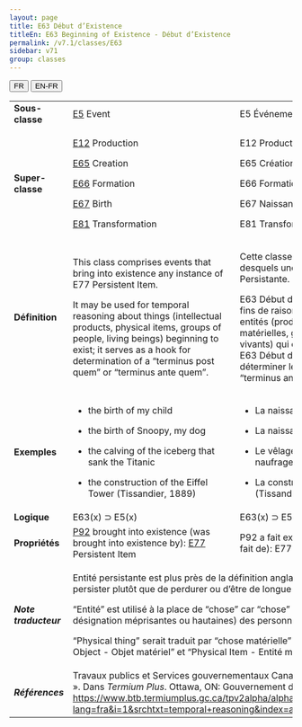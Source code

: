 ```yaml
---
layout: page
title: E63 Début d’Existence
titleEn: E63 Beginning of Existence - Début d’Existence
permalink: /v7.1/classes/E63
sidebar: v71
group: classes
---
```


<div class="lang-buttons">
  <button id="fr" class="activate">FR</button>
  <button id="en-fr">EN-FR</button>
</div>

<table>
<tbody>
<tr class="odd">
<td><strong>Sous-classe</strong></td>
<td class="en"><a href="https://docs.google.com/document/d/1yw_AJyDtcKGTc1oV_V2aSsl2413FsKLWdHpxEq-Nqgc/edit#heading=h.2zlqixl"><span class="underline">E5</span></a> Event</td>
<td>E5 Événement (/Évènement)</td>
</tr>
<tr class="even">
<td><strong>Super-classe</strong></td>
<td class="en"><p><a href="https://docs.google.com/document/d/1yw_AJyDtcKGTc1oV_V2aSsl2413FsKLWdHpxEq-Nqgc/edit#heading=h.1s66p4f"><span class="underline">E12</span></a> Production</p>
<p><a href="https://docs.google.com/document/d/1yw_AJyDtcKGTc1oV_V2aSsl2413FsKLWdHpxEq-Nqgc/edit#heading=h.1jvko6v"><span class="underline">E65</span></a> Creation</p>
<p><a href="https://docs.google.com/document/d/1yw_AJyDtcKGTc1oV_V2aSsl2413FsKLWdHpxEq-Nqgc/edit#heading=h.2j0ih2h"><span class="underline">E66</span></a> Formation</p>
<p><a href="https://docs.google.com/document/d/1yw_AJyDtcKGTc1oV_V2aSsl2413FsKLWdHpxEq-Nqgc/edit#heading=h.2wfod1i"><span class="underline">E67</span></a> Birth</p>
<p><a href="https://docs.google.com/document/d/1yw_AJyDtcKGTc1oV_V2aSsl2413FsKLWdHpxEq-Nqgc/edit#heading=h.1bkyn9b"><span class="underline">E81</span></a> Transformation</p></td>
<td><p>E12 Production</p>
<p>E65 Création</p>
<p>E66 Formation</p>
<p>E67 Naissance</p>
<p>E81 Transformation</p></td>
</tr>
<tr class="odd">
<td><strong>Définition</strong></td>
<td class="en"><p>This class comprises events that bring into existence any instance of E77 Persistent Item.</p>
<p>It may be used for temporal reasoning about things (intellectual products, physical items, groups of people, living beings) beginning to exist; it serves as a hook for determination of a “terminus post quem” or “terminus ante quem”.</p></td>
<td><p>Cette classe comprend les évènements lors desquels une instance de E77 Entité Persistante.</p>
<p>E63 Début d’existence peut être utilisé à des fins de raisonnement temporel sur des entités (produits intellectuels, entités matérielles, groupes de personnes, êtres vivants) qui commencent à exister du fait de E63 Début d’existence ; elle permet de déterminer le “terminus post quem” ou le “terminus ante quem”.</p></td>
</tr>
<tr class="even">
<td><strong>Exemples</strong></td>
<td class="en"><ul>
<li><p>the birth of my child</p></li>
<li><p>the birth of Snoopy, my dog</p></li>
<li><p>the calving of the iceberg that sank the Titanic</p></li>
<li><p>the construction of the Eiffel Tower (Tissandier, 1889)</p></li>
</ul></td>
<td><ul>
<li><p>La naissance de mon enfant</p></li>
<li><p>La naissance de Snoopy, mon chien</p></li>
<li><p>Le vêlage de l’iceberg qui a causé le naufrage du Titanic</p></li>
<li><p>La construction de la tour Eiffel (Tissandier, 1889)</p></li>
</ul></td>
</tr>
<tr class="odd">
<td><strong>Logique</strong></td>
<td class="en">E63(x) ⊃ E5(x)</td>
<td>E63(x) ⊃ E5(x)</td>
</tr>
<tr class="even">
<td><strong>Propriétés</strong></td>
<td class="en"><a href="https://docs.google.com/document/d/1yw_AJyDtcKGTc1oV_V2aSsl2413FsKLWdHpxEq-Nqgc/edit#heading=h.ywpzoz"><span class="underline">P92</span></a> brought into existence (was brought into existence by): <a href="https://docs.google.com/document/d/1yw_AJyDtcKGTc1oV_V2aSsl2413FsKLWdHpxEq-Nqgc/edit#heading=h.1p04j8c"><span class="underline">E77</span></a> Persistent Item</td>
<td>P92 a fait exister (a commencé à exister du fait de): E77 Entité persistante</td>
</tr>
<tr class="odd">
<td><strong><em>Note traducteur</em></strong></td>
<td colspan="2"><p>Entité persistante est plus près de la définition anglaise qui porte sur le fait de persister plutôt que de perdurer ou d’être de longue durée.</p>
<p>“Entité” est utilisé à la place de “chose” car “chose” n’inclut pas (à l’exception de désignation méprisantes ou hautaines) des personnes/groupes/humains.</p>
<p>“Physical thing” serait traduit par “chose matérielle” qui est cohérent avec “Physical Object - Objet matériel” et “Physical Item - Entité matérielle”.</p></td>

</tr>
<tr class="even">
<td><strong><em>Références</em></strong></td>
<td colspan="2">Travaux publics et Services gouvernementaux Canada. 2009. « temporal reasoning ». Dans <em>Termium Plus</em>. Ottawa, ON: Gouvernement du Canada. <a href="https://www.btb.termiumplus.gc.ca/tpv2alpha/alpha-fra.html?lang=fra&amp;i=1&amp;srchtxt=temporal+reasoning&amp;index=alt&amp;codom2nd_wet=1#resultrecs"><span class="underline">https://www.btb.termiumplus.gc.ca/tpv2alpha/alpha-fra.html?lang=fra&amp;i=1&amp;srchtxt=temporal+reasoning&amp;index=alt&amp;codom2nd_wet=1#resultrecs</span></a>.</td>

</tr>
</tbody>
</table>

